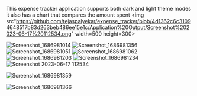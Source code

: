 This expense tracker application supports both dark and light theme modes it also has a chart that compares the amount spent
<img src"https://github.com/tejaspalyekar/expense_tracker/blob/4d1362c6c31094648517b83d263beb486ee15e1c/Application%20Output/Screenshot%202023-06-17%20112534.png" width=500 height=300>

![Screenshot_1686981014](https://github.com/tejaspalyekar/expense_tracker/assets/66875860/84a4883a-c63c-4655-b51c-de4a7e81a2d5|)
![Screenshot_1686981356](https://github.com/tejaspalyekar/expense_tracker/assets/66875860/3908f747-525a-457c-97f3-482e5c951c60)
![Screenshot_1686981051](https://github.com/tejaspalyekar/expense_tracker/assets/66875860/f2326dd7-0def-419c-a032-b66aeff9f7fe)
![Screenshot_1686981062](https://github.com/tejaspalyekar/expense_tracker/assets/66875860/317fecea-943f-44b1-95ea-3efc4b3076cc)
![Screenshot_1686981203](https://github.com/tejaspalyekar/expense_tracker/assets/66875860/1dd8e609-55dc-41a4-9db1-e65e52566f3c)
![Screenshot_1686981234](https://github.com/tejaspalyekar/expense_tracker/assets/66875860/3d6cdc96-dd73-479e-9305-c6b2d3a2200a)
![Screenshot 2023-06-17 112534](https://github.com/tejaspalyekar/expense_tracker/assets/66875860/c61b6b67-bacb-4a8d-b15b-e8c278fd6872)

![Screenshot_1686981359](https://github.com/tejaspalyekar/expense_tracker/assets/66875860/54bc03b3-2831-479f-b0bc-48c0f6529d86)

![Screenshot_1686981366](https://github.com/tejaspalyekar/expense_tracker/assets/66875860/ef18547f-f3ea-44f5-ada3-06876bd8bf8e)

